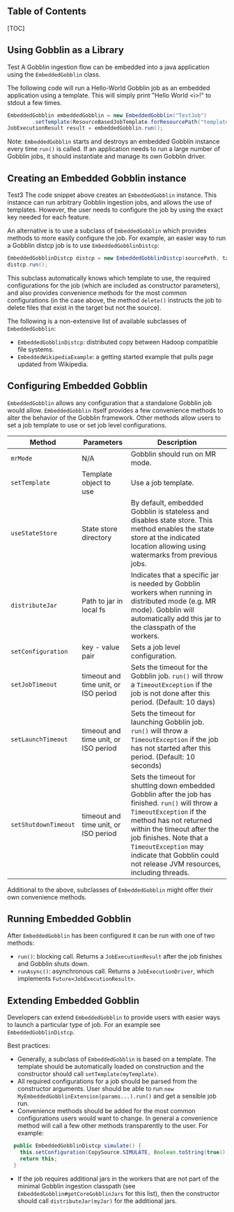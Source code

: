 Table of Contents
--------------------

[TOC]

Using Gobblin as a Library
-----------------------
Test
A Gobblin ingestion flow can be embedded into a java application using the `EmbeddedGobblin` class.

The following code will run a Hello-World Gobblin job as an embedded application using a template. This will simply print "Hello World \<i\>!" to stdout a few times.
```java
EmbeddedGobblin embeddedGobblin = new EmbeddedGobblin("TestJob")
        .setTemplate(ResourceBasedJobTemplate.forResourcePath("templates/hello-world.template"));
JobExecutionResult result = embeddedGobblin.run();
```

Note: `EmbeddedGobblin` starts and destroys an embedded Gobblin instance every time `run()` is called. If an application needs to run a large number of Gobblin jobs, it should instantiate and manage its own Gobblin driver.

Creating an Embedded Gobblin instance
-----------------------------------
Test3
The code snippet above creates an `EmbeddedGobblin` instance. This instance can run arbitrary Gobblin ingestion jobs, and allows the use of templates. However, the user needs to configure the job by using the exact key needed for each feature.

An alternative is to use a subclass of `EmbeddedGobblin` which provides methods to more easily configure the job. For example, an easier way to run a Gobblin distcp job is to use `EmbeddedGobblinDistcp`:
```java
EmbeddedGobblinDistcp distcp = new EmbeddedGobblinDistcp(sourcePath, targetPath).delete();
distcp.run();
```
This subclass automatically knows which template to use, the required configurations for the job (which are included as constructor parameters), and also provides convenience methods for the most common configurations (in the case above, the method `delete()` instructs the job to delete files that exist in the target but not the source).

The following is a non-extensive list of available subclasses of `EmbeddedGobblin`:
* `EmbeddedGobblinDistcp`: distributed copy between Hadoop compatible file systems.
* `EmbeddedWikipediaExample`: a getting started example that pulls page updated from Wikipedia.

Configuring Embedded Gobblin
---------------------------

`EmbeddedGobblin` allows any configuration that a standalone Gobblin job would allow. `EmbeddedGobblin` itself provides a few convenience methods to alter the behavior of the Gobblin framework. Other methods allow users to set a job template to use or set job level configurations.

|Method|Parameters|Description|
|-------------|-------------|-------------|
|`mrMode`| N/A | Gobblin should run on MR mode. |
|`setTemplate`| Template object to use | Use a job template.|
|`useStateStore` | State store directory | By default, embedded Gobblin is stateless and disables state store. This method enables the state store at the indicated location allowing using watermarks from previous jobs. |
|`distributeJar` | Path to jar in local fs | Indicates that a specific jar is needed by Gobblin workers when running in distributed mode (e.g. MR mode). Gobblin will automatically add this jar to the classpath of the workers. |
|`setConfiguration` | key - value pair | Sets a job level configuration. |
|`setJobTimeout` | timeout and time unit, or ISO period | Sets the timeout for the Gobblin job. `run()` will throw a `TimeoutException` if the job is not done after this period. (Default: 10 days) |
|`setLaunchTimeout` | timeout and time unit, or ISO period | Sets the timeout for launching Gobblin job. `run()` will throw a `TimeoutException` if the job has not started after this period. (Default: 10 seconds) |
|`setShutdownTimeout` | timeout and time unit, or ISO period | Sets the timeout for shutting down embedded Gobblin after the job has finished. `run()` will throw a `TimeoutException` if the method has not returned within the timeout after the job finishes. Note that a `TimeoutException` may indicate that Gobblin could not release JVM resources, including threads. |

Additional to the above, subclasses of `EmbeddedGobblin` might offer their own convenience methods.

Running Embedded Gobblin
-----------------------

After `EmbeddedGobblin` has been configured it can be run with one of two methods:
* `run()`: blocking call. Returns a `JobExecutionResult` after the job finishes and Gobblin shuts down.
* `runAsync()`: asynchronous call. Returns a `JobExecutionDriver`, which implements `Future<JobExecutionResult>`.

Extending Embedded Gobblin
-------------------------
Developers can extend `EmbeddedGobblin` to provide users with easier ways to launch a particular type of job. For an example see `EmbeddedGobblinDistcp`.

Best practices:
* Generally, a subclass of `EmbeddedGobblin` is based on a template. The template should be automatically loaded on construction and the constructor should call `setTemplate(myTemplate)`.
* All required configurations for a job should be parsed from the constructor arguments. User should be able to run `new MyEmbeddedGobblinExtension(params...).run()` and get a sensible job run.
* Convenience methods should be added for the most common configurations users would want to change. In general a convenience method will call a few other methods transparently to the user. For example:
```java
  public EmbeddedGobblinDistcp simulate() {
    this.setConfiguration(CopySource.SIMULATE, Boolean.toString(true));
    return this;
  }
```
* If the job requires additional jars in the workers that are not part of the minimal Gobblin ingestion classpath (see `EmbeddedGobblin#getCoreGobblinJars` for this list), then the constructor should call `distributeJar(myJar)` for the additional jars.
